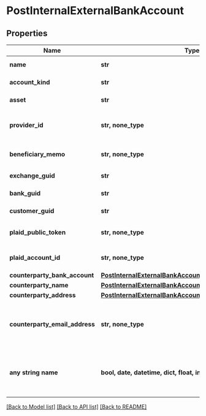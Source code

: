 # PostInternalExternalBankAccount


## Properties
Name | Type | Description | Notes
------------ | ------------- | ------------- | -------------
**name** | **str** | The name of the account. | 
**account_kind** | **str** | The account type | 
**asset** | **str** | The asset code. | 
**provider_id** | **str, none_type** | The id of the account at the third-party provider. | [optional] 
**beneficiary_memo** | **str, none_type** | The memo to send to the counterparty. | [optional] 
**exchange_guid** | **str** | The exchange identifier. | [optional] 
**bank_guid** | **str** | The bank identifier. | [optional] 
**customer_guid** | **str** | The customer identifier. | [optional] 
**plaid_public_token** | **str, none_type** | The public token for the account. | [optional] 
**plaid_account_id** | **str, none_type** | The account identifier in plaid. | [optional] 
**counterparty_bank_account** | [**PostInternalExternalBankAccountCounterpartyBankAccount**](PostInternalExternalBankAccountCounterpartyBankAccount.md) |  | [optional] 
**counterparty_name** | [**PostInternalExternalBankAccountCounterpartyName**](PostInternalExternalBankAccountCounterpartyName.md) |  | [optional] 
**counterparty_address** | [**PostInternalExternalBankAccountCounterpartyAddress**](PostInternalExternalBankAccountCounterpartyAddress.md) |  | [optional] 
**counterparty_email_address** | **str, none_type** | The counterparty&#39;s email address on the account (internal). | [optional] 
**any string name** | **bool, date, datetime, dict, float, int, list, str, none_type** | any string name can be used but the value must be the correct type | [optional]

[[Back to Model list]](../README.md#documentation-for-models) [[Back to API list]](../README.md#documentation-for-api-endpoints) [[Back to README]](../README.md)


